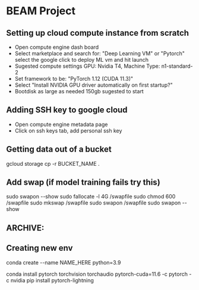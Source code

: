 # BEAM Project

## Setting up cloud compute instance from scratch

- Open compute engine dash board
- Select marketplace and search for: "Deep Learning VM" or "Pytorch" select the google click to deploy ML vm and hit launch
- Sugested compute settings GPU: Nvidia T4, Machine Type: n1-standard-2
- Set framework to be: "PyTorch 1.12 (CUDA 11.3)"
- Select "Install NVIDIA GPU driver automatically on first startup?"
- Bootdisk as large as needed 150gb sugested to start

## Adding SSH key to google cloud

- Open compute engine metadata page
- Click on ssh keys tab, add personal ssh key

## Getting data out of a bucket

gcloud storage cp -r BUCKET_NAME .

## Add swap (if model training fails try this)

sudo swapon --show
sudo fallocate -l 4G /swapfile
sudo chmod 600 /swapfile
sudo mkswap /swapfile
sudo swapon /swapfile
sudo swapon --show

## ARCHIVE:

## Creating new env

conda create --name NAME_HERE python=3.9

conda install pytorch torchvision torchaudio pytorch-cuda=11.6 -c pytorch -c nvidia
pip install pytorch-lightning
